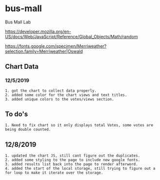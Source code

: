 # bus-mall
Bus Mall Lab

<!-- random Number function from MDN -->
https://developer.mozilla.org/en-US/docs/Web/JavaScript/Reference/Global_Objects/Math/random

<!-- google fonts -->
https://fonts.google.com/specimen/Merriweather?selection.family=Merriweather|Oswald


## Chart Data

### 12/5/2019
    1. got the chart to collect data properly. 
    2. added some color for the chart views and text titles.
    3. added unique colors to the votes/views section.
## To do's
    1. Need to fix chart so it only displays total Votes, some votes are being double counted. 


## 12/8/2019

    1. updated the chart JS, still cant figure out the duplicates.
    2. added some styling to the page to include new google fonts.
    3. added results list back into the page to render afterword.
    4. added the start of the local storage, still trying to figure out a for loop to make it iterate over the storage. 